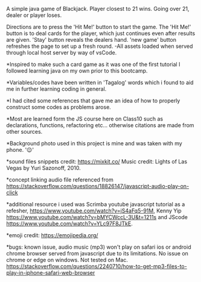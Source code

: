 A simple java game of Blackjack.
Player closest to 21 wins. Going over 21, dealer or player loses.

Directions are to press the 'Hit Me!' button to start the game.
The 'Hit Me!' button is to deal cards for the player, which just continues even after results are given.
'Stay' button reveals the dealers hand.
'new game' button refreshes the page to set up a fresh round.
    -All assets loaded when served through local host server by way of vsCode.
    
*Inspired to make such a card game as it was one of the first tutorial I followed learning java on my own prior to this bootcamp.

*Variables/codes have been written in 'Tagalog' words which i found to aid me in further learning coding in general.

*I had cited some references that gave me an idea of how to properly construct some codes as problems arose.

*Most are learned form the JS course here on Class10 such as         declarations, functions, refactoring etc...
    otherwise citations are made from other sources.

*Background photo used in this project is mine and was taken with my phone. '😉' 

*sound files snippets credit: https://mixkit.co/
 Music credit: Lights of Las Vegas by Yuri Sazonoff, 2010.

*concept linking audio file referenced from https://stackoverflow.com/questions/18826147/javascript-audio-play-on-click

*additional resource i used was Scrimba youtube javascript tutorial as a refesher, https://www.youtube.com/watch?v=jS4aFq5-91M, 
Kenny Yip  https://www.youtube.com/watch?v=bMYCWccL-3U&t=1211s and JScode https://www.youtube.com/watch?v=YLc97F8JTkE.

*emoji credit: https://emojipedia.org/

*bugs: known issue, audio music (mp3) won't play on safari ios or android chrome browser served from javascript due to its limitations. 
    No issue on chrome or edge on windows. Not tested on Mac. https://stackoverflow.com/questions/2240710/how-to-get-mp3-files-to-play-in-iphone-safari-web-browser